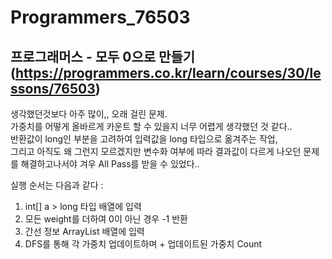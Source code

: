 # Programmers_76503
## 프로그래머스 - 모두 0으로 만들기(https://programmers.co.kr/learn/courses/30/lessons/76503)
생각했던것보다 아주 많이,, 오래 걸린 문제.  
가중치를 어떻게 올바르게 카운트 할 수 있을지 너무 어렵게 생각했던 것 같다..  
반환값이 long인 부분을 고려하여 입력값을 long 타입으로 옮겨주는 작업,  
그리고 아직도 왜 그런지 모르겠지만 변수화 여부에 따라 결과값이 다르게 나오던 문제를 해결하고나서야 겨우 All Pass를 받을 수 있었다..  

실행 순서는 다음과 같다 :   

1. int[] a > long 타입 배열에 입력
2. 모든 weight를 더하여 0이 아닌 경우 -1 반환
3. 간선 정보 ArrayList 배열에 입력
4. DFS를 통해 각 가중치 업데이트하며 + 업데이트된 가중치 Count
